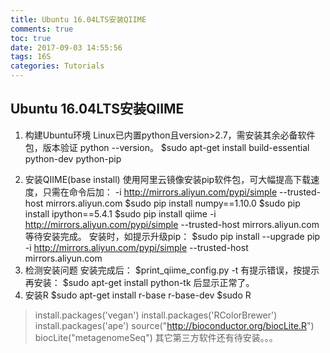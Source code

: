 ```yaml
---
title: Ubuntu 16.04LTS安装QIIME
comments: true
toc: true
date: 2017-09-03 14:55:56
tags: 16S
categories: Tutorials
---
```

## Ubuntu 16.04LTS安装QIIME

1. 构建Ubuntu环境
Linux已内置python且version>2.7，需安装其余必备软件包，版本验证 python --version。
$sudo apt-get install build-essential python-dev python-pip
<!--more-->

2. 安装QIIME(base install)
使用阿里云镜像安装pip软件包，可大幅提高下载速度，只需在命令后加：
-i http://mirrors.aliyun.com/pypi/simple --trusted-host mirrors.aliyun.com
$sudo pip install numpy==1.10.0
$sudo pip install ipython==5.4.1 
$sudo pip install qiime  -i http://mirrors.aliyun.com/pypi/simple --trusted-host mirrors.aliyun.com
等待安装完成。
安装时，如提示升级pip：
$sudo pip install --upgrade pip -i http://mirrors.aliyun.com/pypi/simple --trusted-host mirrors.aliyun.com
3. 检测安装问题
安装完成后：
$print_qiime_config.py -t
有提示错误，按提示再安装：
$sudo apt-get install python-tk
后显示正常了。
4. 安装R
$sudo apt-get install r-base r-base-dev
$sudo R
> install.packages('vegan')
> install.packages('RColorBrewer')
> install.packages('ape')
> source("http://bioconductor.org/biocLite.R")
> biocLite("metagenomeSeq")
其它第三方软件还有待安装。。。